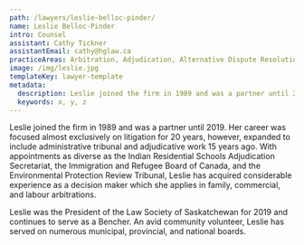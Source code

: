 ```yaml
---
path: /lawyers/leslie-belloc-pinder/
name: Leslie Belloc-Pinder
intro: Counsel
assistant: Cathy Tickner
assistantEmail: cathy@hglaw.ca
practiceAreas: Arbitration, Adjudication, Alternative Dispute Resolution, Administrative Law, Civil Litigation
image: /img/leslie.jpg
templateKey: lawyer-template
metadata:
  description: Leslie joined the firm in 1989 and was a partner until 2019. Her career was focused almost exclusively on litigation for 20 years, however, expanded to include administrative tribunal and adjudicative work 15 years ago.
  keywords: x, y, z
---
```

Leslie joined the firm in 1989 and was a partner until 2019. Her career was focused almost exclusively on litigation for 20 years, however, expanded to include administrative tribunal and adjudicative work 15 years ago. With appointments as diverse as the Indian Residential Schools Adjudication Secretariat, the Immigration and Refugee Board of Canada, and the Environmental Protection Review Tribunal, Leslie has acquired considerable experience as a decision maker which she applies in family, commercial, and labour arbitrations. 

Leslie was the President of the Law Society of Saskatchewan for 2019 and continues to serve as a Bencher. An avid community volunteer, Leslie has served on numerous municipal, provincial, and national boards.
